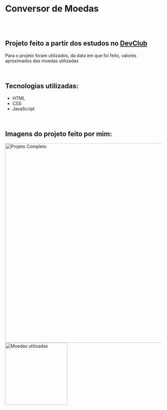 <h1>Conversor de Moedas</h1>
<br>
<br>
<h2>Projeto feito a partir dos estudos no <a href="https://rodolfomori.com.br/devclub">DevClub<a/></h2>
<p>Para o projeto foram utilizados, da data em que foi feito, valores aproximados das moedas utilizadas</p>
<br>
<h2>Tecnologias utilizadas:</h2>
  
  - HTML
  - CSS
  - JavaScript
<br>
<h2>Imagens do projeto feito por mim:</h2>

<img src="https://github.com/user-attachments/assets/b57d4071-bb9e-4c42-884b-42e240362493" alt="Projeto Completo" heigth="550px" width="641px">

<img src="https://github.com/user-attachments/assets/d5a31d3e-3ee4-49df-a4cb-f8f5316f74d1" alt="Moedas utilizadas" heigth="250px" width="200px">
